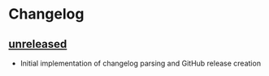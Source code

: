 # Changelog

## [unreleased]

- Initial implementation of changelog parsing and GitHub release creation

[unreleased]: https://github.com/hermannm/gruvbox-plain/compare/ba852f0...HEAD
